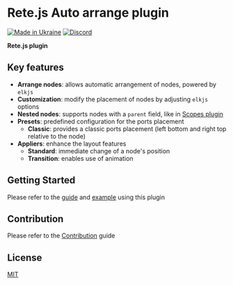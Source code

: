 Rete.js Auto arrange plugin
====
[![Made in Ukraine](https://img.shields.io/badge/made_in-ukraine-ffd700.svg?labelColor=0057b7)](https://stand-with-ukraine.pp.ua)
[![Discord](https://img.shields.io/discord/1081223198055604244?color=%237289da&label=Discord)](https://discord.gg/cxSFkPZdsV)

**Rete.js plugin**

## Key features

- **Arrange nodes**: allows automatic arrangement of nodes, powered by `elkjs`
- **Customization**: modify the placement of nodes by adjusting `elkjs` options
- **Nested nodes**: supports nodes with a `parent` field, like in [Scopes plugin](https://github.com/retejs/scopes-plugin)
- **Presets**: predefined configuration for the ports placement
  - **Classic**: provides a classic ports placement (left bottom and right top relative to the node)
- **Appliers**: enhance the layout features
  - **Standard**: immediate change of a node's position
  - **Transition**: enables use of animation

## Getting Started

Please refer to the [guide](https://retejs.org/docs/guides/arrange) and [example](https://retejs.org/examples/arrange) using this plugin

## Contribution

Please refer to the [Contribution](https://retejs.org/docs/contribution) guide

## License

[MIT](https://github.com/retejs/auto-arrange-plugin/blob/main/LICENSE)
